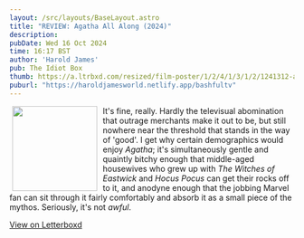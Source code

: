 ```yaml
---
layout: /src/layouts/BaseLayout.astro
title: "REVIEW: Agatha All Along (2024)"
description: 
pubDate: Wed 16 Oct 2024
time: 16:17 BST
author: 'Harold James'
pub: The Idiot Box
thumb: https://a.ltrbxd.com/resized/film-poster/1/2/4/1/3/1/2/1241312-agatha-all-along-2024-0-2000-0-3000-crop.jpg?v=ff490338fa
puburl: "https://haroldjamesworld.netlify.app/bashfultv"
---
```

<img src="https://a.ltrbxd.com/resized/film-poster/1/2/4/1/3/1/2/1241312-agatha-all-along-2024-0-2000-0-3000-crop.jpg?v=ff490338fa" style="width:150px;height:auto;float:left;padding-right:10px;padding-left:5px;">

It's fine, really. Hardly the televisual abomination that outrage merchants make it out to be, but still nowhere near the threshold that stands in the way of 'good'. I get why certain demographics would enjoy <i>Agatha</i>; it's simultaneously gentle and quaintly bitchy enough that middle-aged housewives who grew up with <i>The Witches of Eastwick</i> and <i>Hocus Pocus</i> can get their rocks off to it, and anodyne enough that the jobbing Marvel fan can sit through it fairly comfortably and absorb it as a small piece of the mythos. Seriously, it's not <i>awful</i>.

<a href="https://letterboxd.com/for_you_bruce/film/agatha-all-along-2024/" target="_blank" rel="noopener noreferrer">View on Letterboxd</a>